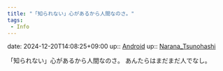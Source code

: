 ```yaml
---
title: "「知られない」心があるから人間なのさ。"
tags:
 - Info
---
```


date: 2024-12-20T14:08:25+09:00
up:: [Android](Bar/Novel/Topics/Android.md)
up:: [Narana_Tsunohashi](Bar/Novel/Nacaria/Narana_Tsunohashi.md)

「知られない」心があるから人間なのさ。
あんたらはまだまだ人でなし。